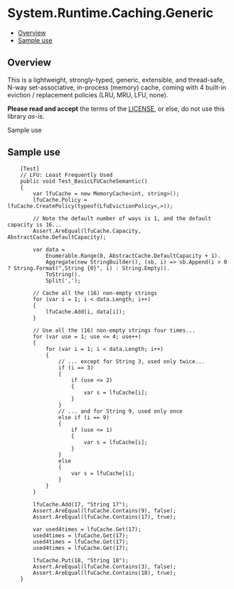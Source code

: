 System.Runtime.Caching.Generic
==============================

* <a href="#Overview">Overview</a>
* <a href="#Sample">Sample use</a>

<a name="Overview"></a>

Overview
--------

This is a lightweight, strongly-typed, generic, extensible, and thread-safe, N-way set-associative, in-process (memory) cache, coming with 4 built-in eviction / replacement policies (LRU, MRU, LFU, none).

**Please read and accept** the terms of the [LICENSE](https://raw.githubusercontent.com/ysharplanguage/GenericMemoryCache/master/LICENSE.md), or else, do not use this library *as-is*.

<a name="Sample">Sample use</a>

Sample use
----------

        [Test]
        // LFU: Least Frequently Used
        public void Test_BasicLFUCacheSemantic()
        {
            var lfuCache = new MemoryCache<int, string>();
            lfuCache.Policy = lfuCache.CreatePolicy(typeof(LfuEvictionPolicy<,>));
            
            // Note the default number of ways is 1, and the default capacity is 16...
            Assert.AreEqual(lfuCache.Capacity, AbstractCache.DefaultCapacity);

            var data =
                Enumerable.Range(0, AbstractCache.DefaultCapacity + 1).
                Aggregate(new StringBuilder(), (sb, i) => sb.Append(i > 0 ? String.Format(",String {0}", i) : String.Empty)).
                ToString().
                Split(',');

            // Cache all the (16) non-empty strings
            for (var i = 1; i < data.Length; i++)
            {
                lfuCache.Add(i, data[i]);
            }

            // Use all the (16) non-empty strings four times...
            for (var use = 1; use <= 4; use++)
            {
                for (var i = 1; i < data.Length; i++)
                {
                    // ... except for String 3, used only twice...
                    if (i == 3)
                    {
                        if (use <= 2)
                        {
                            var s = lfuCache[i];
                        }
                    }
                    // ... and for String 9, used only once
                    else if (i == 9)
                    {
                        if (use <= 1)
                        {
                            var s = lfuCache[i];
                        }
                    }
                    else
                    {
                        var s = lfuCache[i];
                    }
                }
            }

            lfuCache.Add(17, "String 17");
            Assert.AreEqual(lfuCache.Contains(9), false);
            Assert.AreEqual(lfuCache.Contains(17), true);

            var used4times = lfuCache.Get(17);
            used4times = lfuCache.Get(17);
            used4times = lfuCache.Get(17);
            used4times = lfuCache.Get(17);

            lfuCache.Put(18, "String 18");
            Assert.AreEqual(lfuCache.Contains(3), false);
            Assert.AreEqual(lfuCache.Contains(18), true);
        }
